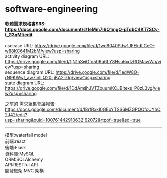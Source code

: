 # software-engineering

#### 軟體需求規格書SRS: https://docs.google.com/document/d/1eMm7l6Q1mgQ-pTdbC4KT7SCy-t_G3qMl/edit

usecase URL: https://drive.google.com/file/d/1wd9040Pdw1JFEkdLGeO-w88KC641M2bM/view?usp=sharing  
activity diagram URL: https://drive.google.com/file/d/1jN1hSeiGfo506q6LY8Hsu6xdzROMawWn/view?usp=sharing  
sequence diagram URL: https://drive.google.com/file/d/1edW8Q-rN9KWwt_aw7InlLQ20LjKA2T0q/view?usp=sharing  
state diagram URL: https://drive.google.com/file/d/1DdAmtjhJVTZxuumKCJBitexs_P8zL3vg/view?usp=sharing

之前的 需求蒐集會議報告: https://docs.google.com/document/d/18rfRxkI0GEoYTSS6MZGPQOfcUYhO2J42/edit?usp=sharing&ouid=100761442910632162072&rtpof=true&sd=true
****
模型:waterfall model  
前端:react  
後端:Flask  
資料庫:MySQL  
ORM:SQLAlchemy  
API:RESTful API  
開發框架:MVC 架構  
